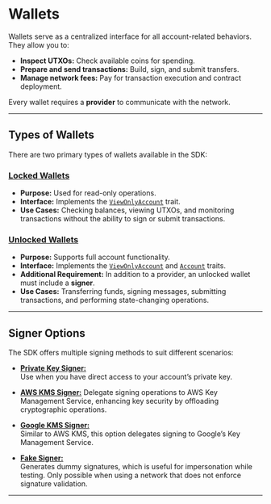 # Wallets

Wallets serve as a centralized interface for all account-related behaviors. They allow you to:

- **Inspect UTXOs:** Check available coins for spending.
- **Prepare and send transactions:** Build, sign, and submit transfers.
- **Manage network fees:** Pay for transaction execution and contract deployment.

Every wallet requires a **provider** to communicate with the network.

---

## Types of Wallets

There are two primary types of wallets available in the SDK:

### [Locked Wallets](./access.md)

- **Purpose:** Used for read-only operations.
- **Interface:** Implements the [`ViewOnlyAccount`](../accounts.md) trait.
- **Use Cases:** Checking balances, viewing UTXOs, and monitoring transactions without the ability to sign or submit transactions.

### [Unlocked Wallets](./access.md)

- **Purpose:** Supports full account functionality.
- **Interface:** Implements the [`ViewOnlyAccount`](../accounts.md) and [`Account`](../accounts.md) traits.
- **Additional Requirement:** In addition to a provider, an unlocked wallet must include a **signer**.
- **Use Cases:** Transferring funds, signing messages, submitting transactions, and performing state-changing operations.

---

## Signer Options

The SDK offers multiple signing methods to suit different scenarios:

- [**Private Key Signer:**](./private_key_signer.md)  
  Use when you have direct access to your account’s private key.
- [**AWS KMS Signer:**](./kms.md)
  Delegate signing operations to AWS Key Management Service, enhancing key security by offloading cryptographic operations.

- [**Google KMS Signer:**](./kms.md)  
  Similar to AWS KMS, this option delegates signing to Google’s Key Management Service.

- [**Fake Signer:**](./fake_signer.md)  
  Generates dummy signatures, which is useful for impersonation while testing. Only possible when using a network that does not enforce signature validation.

---

<!-- Auto-update: 2025-10-15T12:50:55.653138 -->
